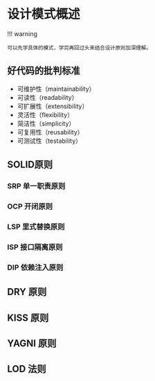 # 设计模式概述

!!! warning

	可以先学具体的模式，学完再回过头来结合设计原则加深理解。

## 好代码的批判标准

- 可维护性（maintainability）
- 可读性（readability）
- 可扩展性（extensibility）
- 灵活性（flexibility）
- 简洁性（simplicity）
- 可复用性（reusability）
- 可测试性（testability）

## SOLID原则

### SRP 单一职责原则

### OCP 开闭原则

### LSP 里式替换原则

### ISP 接口隔离原则

### DIP 依赖注入原则

## DRY 原则

## KISS 原则

## YAGNI 原则

## LOD 法则




